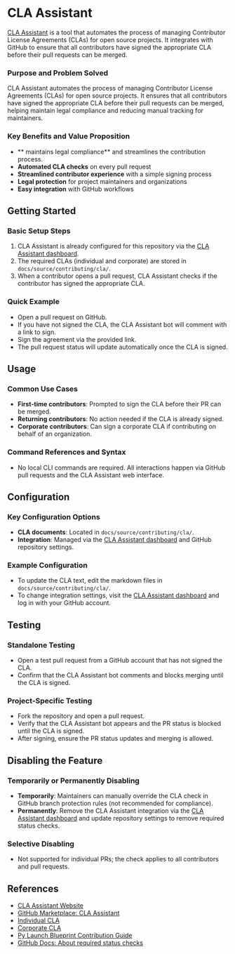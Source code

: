 # CLA Assistant

[CLA Assistant](https://cla-assistant.io) is a tool that automates the process of managing Contributor License Agreements (CLAs) for open source projects. It integrates with GitHub to ensure that all contributors have signed the appropriate CLA before their pull requests can be merged.

### Purpose and Problem Solved
CLA Assistant automates the process of managing Contributor License Agreements (CLAs) for open source projects. It ensures that all contributors have signed the appropriate CLA before their pull requests can be merged, helping maintain legal compliance and reducing manual tracking for maintainers.

### Key Benefits and Value Proposition
- ** maintains legal compliance** and streamlines the contribution process.
- **Automated CLA checks** on every pull request
- **Streamlined contributor experience** with a simple signing process
- **Legal protection** for project maintainers and organizations
- **Easy integration** with GitHub workflows


## Getting Started

### Basic Setup Steps
1. CLA Assistant is already configured for this repository via the [CLA Assistant dashboard](https://cla-assistant.io).
2. The required CLAs (individual and corporate) are stored in `docs/source/contributing/cla/`.
3. When a contributor opens a pull request, CLA Assistant checks if the contributor has signed the appropriate CLA.

### Quick Example
- Open a pull request on GitHub.
- If you have not signed the CLA, the CLA Assistant bot will comment with a link to sign.
- Sign the agreement via the provided link.
- The pull request status will update automatically once the CLA is signed.

## Usage

### Common Use Cases
- **First-time contributors**: Prompted to sign the CLA before their PR can be merged.
- **Returning contributors**: No action needed if the CLA is already signed.
- **Corporate contributors**: Can sign a corporate CLA if contributing on behalf of an organization.

### Command References and Syntax
- No local CLI commands are required. All interactions happen via GitHub pull requests and the CLA Assistant web interface.

## Configuration

### Key Configuration Options
- **CLA documents**: Located in `docs/source/contributing/cla/`.
- **Integration**: Managed via the [CLA Assistant dashboard](https://cla-assistant.io) and GitHub repository settings.

### Example Configuration
- To update the CLA text, edit the markdown files in `docs/source/contributing/cla/`.
- To change integration settings, visit the [CLA Assistant dashboard](https://cla-assistant.io) and log in with your GitHub account.

## Testing

### Standalone Testing
- Open a test pull request from a GitHub account that has not signed the CLA.
- Confirm that the CLA Assistant bot comments and blocks merging until the CLA is signed.

### Project-Specific Testing
- Fork the repository and open a pull request.
- Verify that the CLA Assistant bot appears and the PR status is blocked until the CLA is signed.
- After signing, ensure the PR status updates and merging is allowed.

## Disabling the Feature

### Temporarily or Permanently Disabling
- **Temporarily**: Maintainers can manually override the CLA check in GitHub branch protection rules (not recommended for compliance).
- **Permanently**: Remove the CLA Assistant integration via the [CLA Assistant dashboard](https://cla-assistant.io) and update repository settings to remove required status checks.

### Selective Disabling
- Not supported for individual PRs; the check applies to all contributors and pull requests.

## References

- [CLA Assistant Website](https://cla-assistant.io)
- [GitHub Marketplace: CLA Assistant](https://github.com/marketplace/cla-assistant)
- [Individual CLA](../contributing/cla/individual_cla.md)
- [Corporate CLA](../contributing/cla/corporate_cla.md)
- [Py Launch Blueprint Contribution Guide](../../../../CONTRIBUTING.md)
- [GitHub Docs: About required status checks](https://docs.github.com/en/repositories/configuring-branches-and-merges-in-your-repository/defining-the-mergeability-of-pull-requests/about-required-status-checks) 